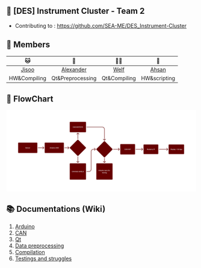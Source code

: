 ## **📍 [DES] Instrument Cluster - Team 2**
- Contributing to : https://github.com/SEA-ME/DES_Instrument-Cluster

## 📍 Members
|🐱|🐰|🐻‍❄️|🐶|
|:------:|:---:|:---:|:------:|
|[Jisoo](https://github.com/nimo-my)|[Alexander](https://github.com/atoepper)|[Welf](https://github.com/Welf42)|[Ahsan](https://github.com/Ahsanbaloch)|
|HW&Compiling|Qt&Preprocessing|Qt&Compiling|HW&scripting|

## 📍 FlowChart
![flowchart](documentation/assets/flowchart.jpg)

## 📚 Documentations (Wiki)
01. [Arduino](https://github.com/SEA-ME-ForcePush/Instrument-Cluster/wiki/%5B1%5D-Arduino)
02. [CAN](https://github.com/SEA-ME-ForcePush/Instrument-Cluster/wiki/%5B2%5D-CAN)
03. [Qt](https://github.com/SEA-ME-ForcePush/Instrument-Cluster/wiki/%5B3%5D-Qt)
04. [Data preprocessing](https://github.com/SEA-ME-ForcePush/Instrument-Cluster/wiki/%5B4%5D-Data-preprocessing)
05. [Compilation](https://github.com/SEA-ME-ForcePush/Instrument-Cluster/wiki/%5B4%5D-Compilation)
06. [Testings and struggles](https://github.com/SEA-ME-ForcePush/Instrument-Cluster/wiki/%5B%E2%80%90%5D-Testings-and-Struggles)


